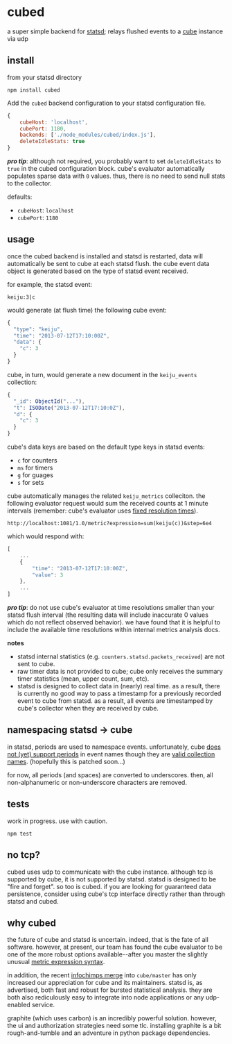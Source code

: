 cubed
=====

a super simple backend for [statsd](https://github.com/etsy/statsd); relays flushed events to a [cube](https://github.com/square/cube) instance via udp


## install

from your statsd directory

```
npm install cubed
```

Add the `cubed` backend configuration to your statsd configuration file. 

```javascript
{
    cubeHost: 'localhost',
    cubePort: 1180,
    backends: ['./node_modules/cubed/index.js'],
    deleteIdleStats: true
}
```

***pro tip***: although not required, you probably want to set `deleteIdleStats` to `true` in the cubed configuration block. cube's evaluator automatically populates sparse data with `0` values. thus, there is no need to send null stats to the collector.

defaults:
- `cubeHost`: `localhost`
- `cubePort`: `1180`


## usage

once the cubed backend is installed and statsd is restarted, data will automatically be sent to cube at each statsd flush. the cube event data object is generated based on the type of statsd event received.

for example, the statsd event:

```
keiju:3|c
```

would generate (at flush time) the following cube event:

```javascript
{
  "type": "keiju",
  "time": "2013-07-12T17:10:00Z",
  "data": {
    "c": 3
  }
}
```

cube, in turn, would generate a new document in the `keiju_events` collection:

```javascript
{
  "_id": ObjectId("..."),
  "t": ISODate("2013-07-12T17:10:0Z"),
  "d": {
    "c": 3
  }
}
```

cube's data keys are based on the default type keys in statsd events:
- `c` for counters
- `ms` for timers
- `g` for guages
- `s` for sets

cube automatically manages the related `keiju_metrics` colleciton. the following evaluator request would sum the received counts at 1 minute intervals (remember: cube's evaluator uses [fixed resolution times](https://github.com/square/cube/wiki/Evaluator)).

```
http://localhost:1081/1.0/metric?expression=sum(keiju(c))&step=6e4
```

which would respond with:

```javascript
[
    ...
    {
        "time": "2013-07-12T17:10:00Z",
        "value": 3
    },
    ...
]
```

***pro tip***: do not use cube's evaluator at time resolutions smaller than your statsd flush interval (the resulting data will include inaccurate 0 values which do not reflect observed behavior). we have found that it is helpful to include the available time resolutions within internal metrics analysis docs.

**notes**
- statsd internal statistics (e.g. `counters.statsd.packets_received`) are not sent to cube.
- raw timer data is not provided to cube; cube only receives the summary timer statistics (mean, upper count, sum, etc).
- statsd is designed to collect data in (nearly) real time. as a result, there is currently no good way to pass a timestamp for a previously recorded event to cube from statsd. as a result, all events are timestamped by cube's collector when they are received by cube.


## namespacing statsd -> cube

in statsd, periods are used to namespace events. unfortunately, cube [does not (yet) support periods](https://github.com/square/cube/issues/95) in event names though they are [valid collection names](http://docs.mongodb.org/manual/faq/developers/). (hopefully this is patched soon...)

for now, all periods (and spaces) are converted to underscores. then, all non-alphanumeric or non-underscore characters are removed.


## tests

work in progress. use with caution.

```
npm test
```


## no tcp?

cubed uses udp to communicate with the cube instance. although tcp is supported by cube, it is not supported by statsd. statsd is designed to be "fire and forget". so too is cubed. if you are looking for guaranteed data persistence, consider using cube's tcp interface directly rather than through statsd and cubed.


## why cubed

the future of cube and statsd is uncertain. indeed, that is the fate of all software. however, at present, our team has found the cube evaluator to be one of the more robust options available--after you master the slightly unusual [metric expression syntax](https://github.com/square/cube/wiki/Queries#wiki-metric). 

in addition, the recent [infochimps merge](https://github.com/square/cube/pull/129) into `cube/master` has only increased our appreciation for cube and its maintainers. statsd is, as advertised, both fast and robust for bursted statistical analysis. they are both also rediculously easy to integrate into node applications or any udp-enabled service.

graphite (which uses carbon) is an incredibly powerful solution. however, the ui and authorization strategies need some tlc. installing graphite is a bit rough-and-tumble and an adventure in python package dependencies.